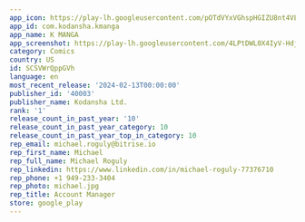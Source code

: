 ```yaml
---
app_icon: https://play-lh.googleusercontent.com/pOTdVYxVGhspHGIZU8nt4VL86yI1TCng2terb1Yz5vSEVX4Dj7E3QHy1H1Wckye3wxQ
app_id: com.kodansha.kmanga
app_name: K MANGA
app_screenshot: https://play-lh.googleusercontent.com/4LPtDWL0X4IyV-HdjqOHuhHxCjBzvfg6vmriXPRHt_51pUhrIf2hPiCtZ3VIIkIgfg
category: Comics
country: US
id: SCSVWrQppGVh
language: en
most_recent_release: '2024-02-13T00:00:00'
publisher_id: '40003'
publisher_name: Kodansha Ltd.
rank: '1'
release_count_in_past_year: '10'
release_count_in_past_year_category: 10
release_count_in_past_year_top_in_category: 10
rep_email: michael.roguly@bitrise.io
rep_first_name: Michael
rep_full_name: Michael Roguly
rep_linkedin: https://www.linkedin.com/in/michael-roguly-77376710
rep_phone: +1 949-233-3404
rep_photo: michael.jpg
rep_title: Account Manager
store: google_play
---
```

